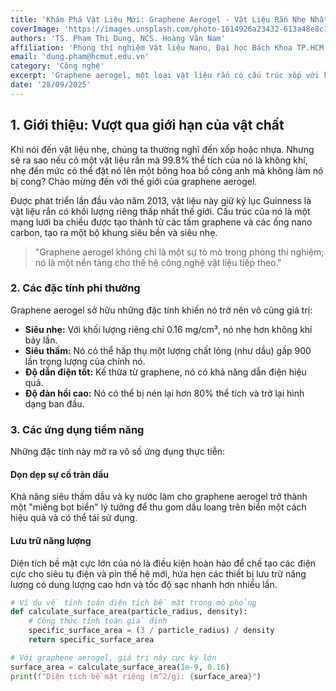 ```yaml
---
title: 'Khám Phá Vật Liệu Mới: Graphene Aerogel - Vật Liệu Rắn Nhẹ Nhất Thế Giới'
coverImage: 'https://images.unsplash.com/photo-1614926a23432-613a48e8c143?q=80&w=1920'
authors: 'TS. Phạm Thị Dung, NCS. Hoàng Văn Nam'
affiliation: 'Phòng thí nghiệm Vật liệu Nano, Đại học Bách Khoa TP.HCM'
email: 'dung.pham@hcmut.edu.vn'
category: 'Công nghệ'
excerpt: 'Graphene aerogel, một loại vật liệu rắn có cấu trúc xốp với khối lượng riêng cực thấp, đang mở ra những ứng dụng đột phá trong việc lưu trữ năng lượng, xử lý ô nhiễm và công nghệ hàng không vũ trụ.'
date: '28/09/2025'
---
```


## 1. Giới thiệu: Vượt qua giới hạn của vật chất

Khi nói đến vật liệu nhẹ, chúng ta thường nghĩ đến xốp hoặc nhựa. Nhưng sẽ ra sao nếu có một vật liệu rắn mà 99.8% thể tích của nó là không khí, nhẹ đến mức có thể đặt nó lên một bông hoa bồ công anh mà không làm nó bị cong? Chào mừng đến với thế giới của graphene aerogel.

Được phát triển lần đầu vào năm 2013, vật liệu này giữ kỷ lục Guinness là vật liệu rắn có khối lượng riêng thấp nhất thế giới. Cấu trúc của nó là một mạng lưới ba chiều được tạo thành từ các tấm graphene và các ống nano carbon, tạo ra một bộ khung siêu bền và siêu nhẹ.

> "Graphene aerogel không chỉ là một sự tò mò trong phòng thí nghiệm; nó là một nền tảng cho thế hệ công nghệ vật liệu tiếp theo."

### 2. Các đặc tính phi thường

Graphene aerogel sở hữu những đặc tính khiến nó trở nên vô cùng giá trị:

*   **Siêu nhẹ:** Với khối lượng riêng chỉ 0.16 mg/cm³, nó nhẹ hơn không khí bảy lần.
*   **Siêu thấm:** Nó có thể hấp thụ một lượng chất lỏng (như dầu) gấp 900 lần trọng lượng của chính nó.
*   **Độ dẫn điện tốt:** Kế thừa từ graphene, nó có khả năng dẫn điện hiệu quả.
*   **Độ đàn hồi cao:** Nó có thể bị nén lại hơn 80% thể tích và trở lại hình dạng ban đầu.

### 3. Các ứng dụng tiềm năng

Những đặc tính này mở ra vô số ứng dụng thực tiễn:

#### Dọn dẹp sự cố tràn dầu
Khả năng siêu thấm dầu và kỵ nước làm cho graphene aerogel trở thành một "miếng bọt biển" lý tưởng để thu gom dầu loang trên biển một cách hiệu quả và có thể tái sử dụng.

#### Lưu trữ năng lượng
Diện tích bề mặt cực lớn của nó là điều kiện hoàn hảo để chế tạo các điện cực cho siêu tụ điện và pin thế hệ mới, hứa hẹn các thiết bị lưu trữ năng lượng có dung lượng cao hơn và tốc độ sạc nhanh hơn nhiều lần.

```python
# Ví dụ về tính toán diện tích bề mặt trong mô phỏng
def calculate_surface_area(particle_radius, density):
    # Công thức tính toán giả định
    specific_surface_area = (3 / particle_radius) / density
    return specific_surface_area

# Với graphene aerogel, giá trị này cực kỳ lớn
surface_area = calculate_surface_area(1e-9, 0.16)
print(f"Diện tích bề mặt riêng (m^2/g): {surface_area}")
